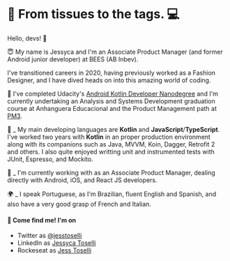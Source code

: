 # 👗 From tissues to the  tags. 💻

Hello, devs!  👋

😇 My name is Jessyca and I'm an Associate Product Manager (and former Android junior developer) at BEES (AB Inbev).

I've transitioned careers in 2020, having previously worked as a Fashion Designer, and I have dived heads on into this amazing world of coding.

🚀 I've completed Udacity's [Android Kotlin Developer Nanodegree](https://www.udacity.com/course/android-kotlin-developer-nanodegree--nd940) and I'm currently undertaking an Analysis and Systems Development graduation course at Anhanguera Educacional and the Product Management path at [PM3](https://conteudo.cursospm3.com.br/products/curso-de-product-management).

🧶 _ My main developing languages are **Kotlin** and **JavaScript**/**TypeScript**. I've worked two years with **Kotlin** in an proper production environment along with its companions such as Java, MVVM, Koin, Dagger, Retrofit 2 and others. I also quite enjoyed writting unit and instrumented tests with JUnit, Espresso, and Mockito.

🧾 _ I'm currently working with as an Associate Product Manager, dealing directly with Android, iOS, and React JS developers.

🌍 _ I speak Portuguese, as I'm Brazilian, fluent English and Spanish, and also have a very good grasp of French and Italian.

#### 🚀 Come find me! I'm on
* Twitter as [@jesstoselli](https://twitter.com/jesstoselli)
* LinkedIn as [Jessyca Toselli](https://twitter.com/jesstoselli)
* Rockeseat as [Jess Toselli](https://app.rocketseat.com.br/me/jessyca-toselli-1594492335)
